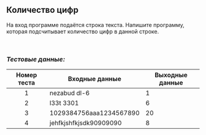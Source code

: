 ## Количество цифр

На вход программе подаётся строка текста. Напишите программу, которая подсчитывает количество цифр в данной строке.

<br>

### *Тестовые данные:*

| Номер теста | Входные данные                    | Выходные данные |
|:-----------:|-----------------------------------|-----------------|
|      1      | nezabud dl-6                      | 1               |
|      2      | l33t 3301                         | 6               |
|      3      | 1029384756aaa1234567890           | 20              |
|      4      | jehfkjshfkjsdk90909090            | 8               |

